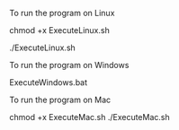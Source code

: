 To run the program on Linux

chmod +x ExecuteLinux.sh

./ExecuteLinux.sh

To run the program on Windows

ExecuteWindows.bat

To run the program on Mac

chmod +x ExecuteMac.sh
./ExecuteMac.sh
